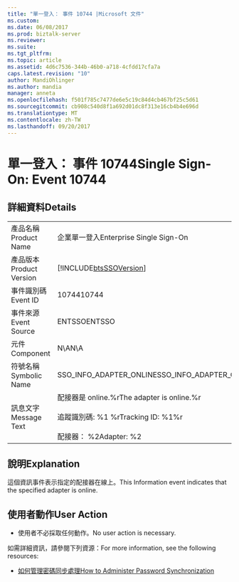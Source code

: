 ```yaml
---
title: "單一登入： 事件 10744 |Microsoft 文件"
ms.custom: 
ms.date: 06/08/2017
ms.prod: biztalk-server
ms.reviewer: 
ms.suite: 
ms.tgt_pltfrm: 
ms.topic: article
ms.assetid: 4d6c7536-344b-46b0-a718-4cfdd17cfa7a
caps.latest.revision: "10"
author: MandiOhlinger
ms.author: mandia
manager: anneta
ms.openlocfilehash: f501f785c7477de6e5c19c84d4cb467bf25c5d61
ms.sourcegitcommit: cb908c540d8f1a692d01dc8f313e16cb4b4e696d
ms.translationtype: MT
ms.contentlocale: zh-TW
ms.lasthandoff: 09/20/2017
---
```

# <a name="single-sign-on-event-10744"></a><span data-ttu-id="f6dad-102">單一登入： 事件 10744</span><span class="sxs-lookup"><span data-stu-id="f6dad-102">Single Sign-On: Event 10744</span></span>
## <a name="details"></a><span data-ttu-id="f6dad-103">詳細資料</span><span class="sxs-lookup"><span data-stu-id="f6dad-103">Details</span></span>  
  
|||  
|-|-|  
|<span data-ttu-id="f6dad-104">產品名稱</span><span class="sxs-lookup"><span data-stu-id="f6dad-104">Product Name</span></span>|<span data-ttu-id="f6dad-105">企業單一登入</span><span class="sxs-lookup"><span data-stu-id="f6dad-105">Enterprise Single Sign-On</span></span>|  
|<span data-ttu-id="f6dad-106">產品版本</span><span class="sxs-lookup"><span data-stu-id="f6dad-106">Product Version</span></span>|[!INCLUDE[btsSSOVersion](../includes/btsssoversion-md.md)]|  
|<span data-ttu-id="f6dad-107">事件識別碼</span><span class="sxs-lookup"><span data-stu-id="f6dad-107">Event ID</span></span>|<span data-ttu-id="f6dad-108">10744</span><span class="sxs-lookup"><span data-stu-id="f6dad-108">10744</span></span>|  
|<span data-ttu-id="f6dad-109">事件來源</span><span class="sxs-lookup"><span data-stu-id="f6dad-109">Event Source</span></span>|<span data-ttu-id="f6dad-110">ENTSSO</span><span class="sxs-lookup"><span data-stu-id="f6dad-110">ENTSSO</span></span>|  
|<span data-ttu-id="f6dad-111">元件</span><span class="sxs-lookup"><span data-stu-id="f6dad-111">Component</span></span>|<span data-ttu-id="f6dad-112">N\A</span><span class="sxs-lookup"><span data-stu-id="f6dad-112">N\A</span></span>|  
|<span data-ttu-id="f6dad-113">符號名稱</span><span class="sxs-lookup"><span data-stu-id="f6dad-113">Symbolic Name</span></span>|<span data-ttu-id="f6dad-114">SSO_INFO_ADAPTER_ONLINE</span><span class="sxs-lookup"><span data-stu-id="f6dad-114">SSO_INFO_ADAPTER_ONLINE</span></span>|  
|<span data-ttu-id="f6dad-115">訊息文字</span><span class="sxs-lookup"><span data-stu-id="f6dad-115">Message Text</span></span>|<span data-ttu-id="f6dad-116">配接器是 online.%r</span><span class="sxs-lookup"><span data-stu-id="f6dad-116">The adapter is online.%r</span></span><br /><br /> <span data-ttu-id="f6dad-117">追蹤識別碼: %1 %r</span><span class="sxs-lookup"><span data-stu-id="f6dad-117">Tracking ID: %1%r</span></span><br /><br /> <span data-ttu-id="f6dad-118">配接器： %2</span><span class="sxs-lookup"><span data-stu-id="f6dad-118">Adapter: %2</span></span>|  
  
## <a name="explanation"></a><span data-ttu-id="f6dad-119">說明</span><span class="sxs-lookup"><span data-stu-id="f6dad-119">Explanation</span></span>  
 <span data-ttu-id="f6dad-120">這個資訊事件表示指定的配接器在線上。</span><span class="sxs-lookup"><span data-stu-id="f6dad-120">This Information event indicates that the specified adapter is online.</span></span>  
  
## <a name="user-action"></a><span data-ttu-id="f6dad-121">使用者動作</span><span class="sxs-lookup"><span data-stu-id="f6dad-121">User Action</span></span>  
  
-   <span data-ttu-id="f6dad-122">使用者不必採取任何動作。</span><span class="sxs-lookup"><span data-stu-id="f6dad-122">No user action is necessary.</span></span>  
  
 <span data-ttu-id="f6dad-123">如需詳細資訊，請參閱下列資源：</span><span class="sxs-lookup"><span data-stu-id="f6dad-123">For more information, see the following resources:</span></span>  
  
-   [<span data-ttu-id="f6dad-124">如何管理密碼同步處理</span><span class="sxs-lookup"><span data-stu-id="f6dad-124">How to Administer Password Synchronization</span></span>](../core/how-to-administer-password-synchronization.md)